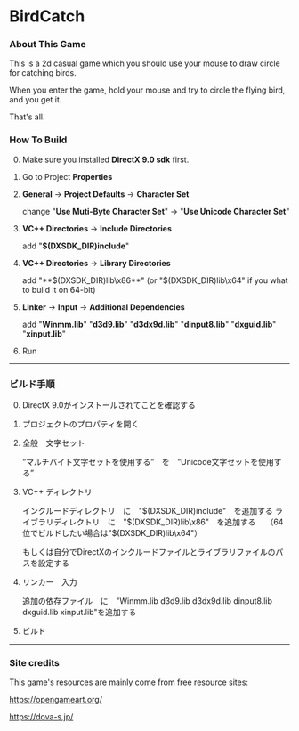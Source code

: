 # BirdCatch

### About This Game

This is a 2d casual game which you should use your mouse to draw circle for catching birds.

When you enter the game, hold your mouse and try to circle the flying bird, and you get it.

That's all.


### How To Build

0. Make sure you installed **DirectX 9.0 sdk** first.

1. Go to Project **Properties**

2. **General** -> **Project Defaults** -> **Character Set** 

   change "**Use Muti-Byte Character Set**" -> "**Use Unicode Character Set**"

3. **VC++ Directories** -> **Include Directories**

   add "**$(DXSDK_DIR)include**"

4. **VC++ Directories** -> **Library Directories**

   add "**$(DXSDK_DIR)lib\x86**"   (or "$(DXSDK_DIR)lib\x64" if you what to build it on 64-bit)

5. **Linker** -> **Input** -> **Additional Dependencies**

   add "**Winmm.lib**"
           "**d3d9.lib**"
           "**d3dx9d.lib**"
           "**dinput8.lib**"
           "**dxguid.lib**"
           "**xinput.lib**"
   
6. Run
   
-----

### ビルド手順

0. DirectX 9.0がインストールされてことを確認する

1. プロジェクトのプロパティを開く

2. 全般　文字セット　

   ”マルチバイト文字セットを使用する”　を　”Unicode文字セットを使用する”

3. VC++ ディレクトリ　　

   インクルードディレクトリ　に　"$(DXSDK_DIR)include"　を追加する
   ライブラリディレクトリ　に　"$(DXSDK_DIR)lib\x86"　を追加する　
   （64位でビルドしたい場合は"$(DXSDK_DIR)lib\x64"）

   もしくは自分でDirectXのインクルードファイルとライブラリファイルのパスを設定する

4. リンカー　入力　

   追加の依存ファイル　に　"Winmm.lib d3d9.lib d3dx9d.lib dinput8.lib dxguid.lib xinput.lib"を追加する

5. ビルド

-----

### Site credits

This game's resources are mainly come from free resource sites: 

https://opengameart.org/

https://dova-s.jp/
